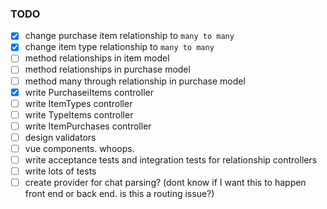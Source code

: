 ### TODO 

* [x] change purchase item relationship to `many to many`
* [x] change item type relationship to `many to many`
* [ ] method relationships in item model
* [ ] method relationships in purchase model
* [ ] method many through relationship in purchase model
* [x] write PurchaseiItems controller
* [ ] write ItemTypes controller 
* [ ] write TypeItems controller
* [ ] write ItemPurchases controller
* [ ] design validators
* [ ] vue components. whoops. 
* [ ] write acceptance tests and integration tests for relationship controllers
* [ ] write lots of tests
* [ ] create provider for chat parsing? (dont know if I want this to happen front end or back end. is this a routing issue?)